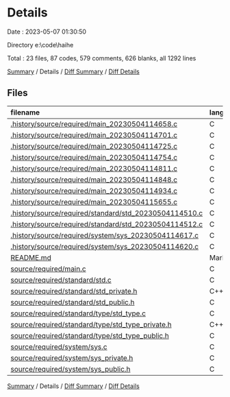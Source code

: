 # Details

Date : 2023-05-07 01:30:50

Directory e:\\code\\haihe

Total : 23 files,  87 codes, 579 comments, 626 blanks, all 1292 lines

[Summary](results.md) / Details / [Diff Summary](diff.md) / [Diff Details](diff-details.md)

## Files
| filename | language | code | comment | blank | total |
| :--- | :--- | ---: | ---: | ---: | ---: |
| [.history/source/required/main_20230504114658.c](/.history/source/required/main_20230504114658.c) | C | 1 | 15 | 2 | 18 |
| [.history/source/required/main_20230504114701.c](/.history/source/required/main_20230504114701.c) | C | 1 | 15 | 2 | 18 |
| [.history/source/required/main_20230504114725.c](/.history/source/required/main_20230504114725.c) | C | 5 | 15 | 2 | 22 |
| [.history/source/required/main_20230504114754.c](/.history/source/required/main_20230504114754.c) | C | 5 | 20 | 2 | 27 |
| [.history/source/required/main_20230504114811.c](/.history/source/required/main_20230504114811.c) | C | 5 | 20 | 3 | 28 |
| [.history/source/required/main_20230504114848.c](/.history/source/required/main_20230504114848.c) | C | 5 | 35 | 3 | 43 |
| [.history/source/required/main_20230504114934.c](/.history/source/required/main_20230504114934.c) | C | 5 | 20 | 3 | 28 |
| [.history/source/required/main_20230504115655.c](/.history/source/required/main_20230504115655.c) | C | 5 | 20 | 3 | 28 |
| [.history/source/required/standard/std_20230504114510.c](/.history/source/required/standard/std_20230504114510.c) | C | 2 | 15 | 2 | 19 |
| [.history/source/required/standard/std_20230504114512.c](/.history/source/required/standard/std_20230504114512.c) | C | 2 | 15 | 2 | 19 |
| [.history/source/required/system/sys_20230504114617.c](/.history/source/required/system/sys_20230504114617.c) | C | 2 | 15 | 2 | 19 |
| [.history/source/required/system/sys_20230504114620.c](/.history/source/required/system/sys_20230504114620.c) | C | 2 | 15 | 2 | 19 |
| [README.md](/README.md) | Markdown | 1 | 0 | 0 | 1 |
| [source/required/main.c](/source/required/main.c) | C | 5 | 20 | 3 | 28 |
| [source/required/standard/std.c](/source/required/standard/std.c) | C | 2 | 15 | 2 | 19 |
| [source/required/standard/std_private.h](/source/required/standard/std_private.h) | C++ | 3 | 49 | 99 | 151 |
| [source/required/standard/std_public.h](/source/required/standard/std_public.h) | C | 4 | 49 | 98 | 151 |
| [source/required/standard/type/std_type.c](/source/required/standard/type/std_type.c) | C | 2 | 15 | 2 | 19 |
| [source/required/standard/type/std_type_private.h](/source/required/standard/type/std_type_private.h) | C++ | 3 | 49 | 99 | 151 |
| [source/required/standard/type/std_type_public.h](/source/required/standard/type/std_type_public.h) | C | 18 | 49 | 96 | 163 |
| [source/required/system/sys.c](/source/required/system/sys.c) | C | 2 | 15 | 2 | 19 |
| [source/required/system/sys_private.h](/source/required/system/sys_private.h) | C | 3 | 49 | 99 | 151 |
| [source/required/system/sys_public.h](/source/required/system/sys_public.h) | C | 4 | 49 | 98 | 151 |

[Summary](results.md) / Details / [Diff Summary](diff.md) / [Diff Details](diff-details.md)
